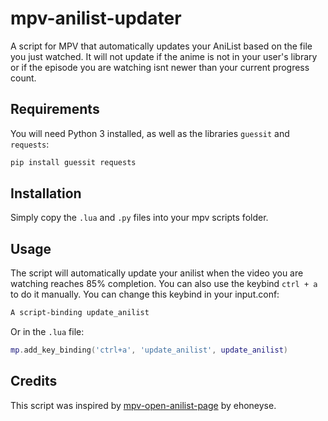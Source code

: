# mpv-anilist-updater
A script for MPV that automatically updates your AniList based on the file you just watched. It will not update if the anime is not in your user's library or if the episode you are watching isnt newer than your current progress count.

## Requirements
You will need Python 3 installed, as well as the libraries `guessit` and `requests`:
```bash
pip install guessit requests
```

## Installation
Simply copy the `.lua` and `.py` files into your mpv scripts folder.

## Usage
The script will automatically update your anilist when the video you are watching reaches 85% completion. You can also use the keybind `ctrl + a` to do it manually.
You can change this keybind in your input.conf:
```bash
A script-binding update_anilist
```

Or in the `.lua` file:
```lua
mp.add_key_binding('ctrl+a', 'update_anilist', update_anilist)
```

## Credits
This script was inspired by [mpv-open-anilist-page](https://github.com/ehoneyse/mpv-open-anilist-page) by ehoneyse.
